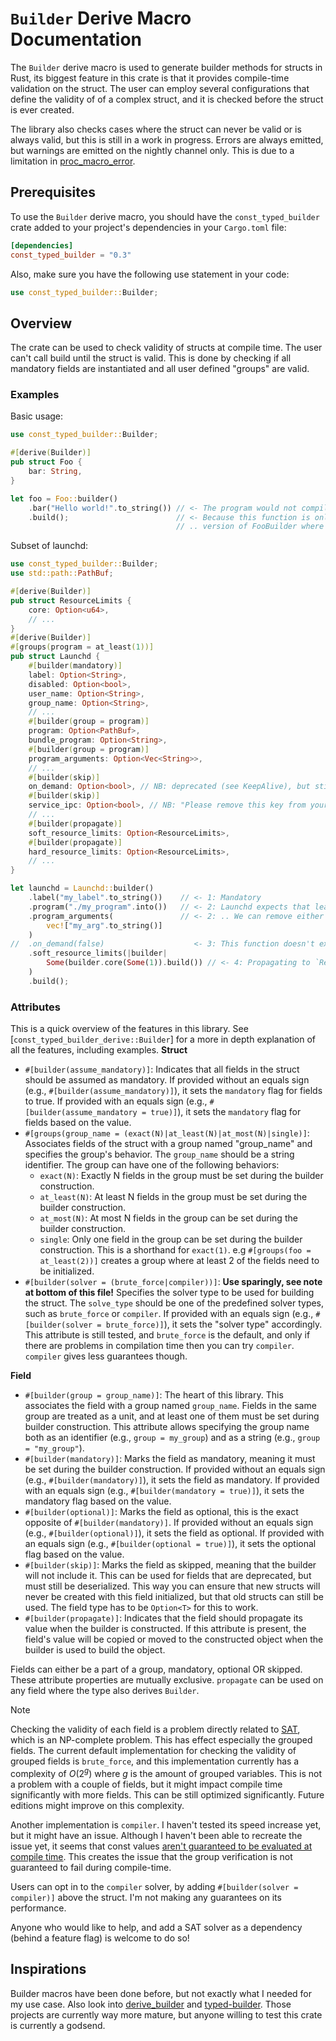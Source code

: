 # `Builder` Derive Macro Documentation

The `Builder` derive macro is used to generate builder methods for structs in Rust, its biggest feature in this crate is that it provides compile-time validation on the struct. The user can employ several configurations that define the validity of of a complex struct, and it is checked before the struct is ever created. 

The library also checks cases where the struct can never be valid or is always valid, but this is still in a work in progress. Errors are always emitted, but warnings are emitted on the nightly channel only. This is due to a limitation in [proc_macro_error](https://docs.rs/proc-macro-error/latest/proc_macro_error/).

## Prerequisites

To use the `Builder` derive macro, you should have the `const_typed_builder` crate added to your project's dependencies in your `Cargo.toml` file:

```toml
[dependencies]
const_typed_builder = "0.3"
```

Also, make sure you have the following use statement in your code:

```rust
use const_typed_builder::Builder;
```
## Overview
The crate can be used to check validity of structs at compile time. The user can't call build until the struct is valid. This is done by checking if all mandatory fields are instantiated and all user defined "groups" are valid.

### Examples
Basic usage:
```rust
use const_typed_builder::Builder;

#[derive(Builder)]
pub struct Foo {
    bar: String,
}

let foo = Foo::builder()
    .bar("Hello world!".to_string()) // <- The program would not compile without this call
    .build();                        // <- Because this function is only implemented for the
                                     // .. version of FooBuilder where `bar` is initialized
```

Subset of launchd:
```rust
use const_typed_builder::Builder;
use std::path::PathBuf;

#[derive(Builder)]
pub struct ResourceLimits {
    core: Option<u64>,
    // ...
}
#[derive(Builder)]
#[groups(program = at_least(1))]
pub struct Launchd {
    #[builder(mandatory)]
    label: Option<String>,
    disabled: Option<bool>,
    user_name: Option<String>,
    group_name: Option<String>,
    // ...
    #[builder(group = program)]
    program: Option<PathBuf>,
    bundle_program: Option<String>,
    #[builder(group = program)]
    program_arguments: Option<Vec<String>>,
    // ...
    #[builder(skip)]
    on_demand: Option<bool>, // NB: deprecated (see KeepAlive), but still needed for reading old plists.
    #[builder(skip)]
    service_ipc: Option<bool>, // NB: "Please remove this key from your launchd.plist."
    // ...
    #[builder(propagate)]
    soft_resource_limits: Option<ResourceLimits>,
    #[builder(propagate)]
    hard_resource_limits: Option<ResourceLimits>,
    // ...
}

let launchd = Launchd::builder()
    .label("my_label".to_string())    // <- 1: Mandatory
    .program("./my_program".into())   // <- 2: Launchd expects that least one of these fields is set..
    .program_arguments(               // <- 2: .. We can remove either one, but never both
        vec!["my_arg".to_string()]
    ) 
//  .on_demand(false)                    <- 3: This function doesn't exist
    .soft_resource_limits(|builder|
        Some(builder.core(Some(1)).build()) // <- 4: Propagating to `ResourceLimits::builder`
    ) 
    .build();
```

### Attributes
This is a quick overview of the features in this library. See [`const_typed_builder_derive::Builder`] for a more in depth explanation of all the features, including examples.
**Struct**
- `#[builder(assume_mandatory)]`: Indicates that all fields in the struct should be assumed as mandatory.
  If provided without an equals sign (e.g., `#[builder(assume_mandatory)]`), it sets the `mandatory` flag for fields to true.
  If provided with an equals sign (e.g., `#[builder(assume_mandatory = true)]`), it sets the `mandatory` flag for fields based on the value.
- `#[groups(group_name = (exact(N)|at_least(N)|at_most(N)|single)]`:
  Associates fields of the struct with a group named "group_name" and specifies the group's behavior.
  The `group_name` should be a string identifier. The group can have one of the following behaviors:
    - `exact(N)`: Exactly N fields in the group must be set during the builder construction.
    - `at_least(N)`: At least N fields in the group must be set during the builder construction.
    - `at_most(N)`: At most N fields in the group can be set during the builder construction.
    - `single`: Only one field in the group can be set during the builder construction. This is a shorthand for `exact(1)`.
  e.g `#[groups(foo = at_least(2))]` creates a group where at least 2 of the fields need to be initialized.
- `#[builder(solver = (brute_force|compiler))]`: **Use sparingly, see note at bottom of this file!** 
   Specifies the solver type to be used for building the struct. The `solve_type` should be one of the predefined solver types, such as `brute_force` or `compiler`. If provided with an equals sign (e.g., `#[builder(solver = brute_force)]`),
   it sets the "solver type" accordingly. This attribute is still tested, and `brute_force` is the default, and only if there are problems in compilation time then you can try `compiler`. `compiler` gives less guarantees though.
 
**Field**
- `#[builder(group = group_name)]`: The heart of this library. This associates the field with a group named `group_name`.
  Fields in the same group are treated as a unit, and at least one of them must be set during builder construction. This attribute allows specifying the group name both as an identifier (e.g., `group = my_group`)
  and as a string (e.g., `group = "my_group"`).
- `#[builder(mandatory)]`: Marks the field as mandatory, meaning it must be set during the builder
  construction. If provided without an equals sign (e.g., `#[builder(mandatory)]`), it sets the field as mandatory.
  If provided with an equals sign (e.g., `#[builder(mandatory = true)]`), it sets the mandatory flag based on the value.
- `#[builder(optional)]`: Marks the field as optional, this is the exact opposite of `#[builder(mandatory)]`.
  If provided without an equals sign (e.g., `#[builder(optional)]`), it sets the field as optional.
  If provided with an equals sign (e.g., `#[builder(optional = true)]`), it sets the optional flag based on the value.
- `#[builder(skip)]`: Marks the field as skipped, meaning that the builder will not include it. This can be used for
  fields that are deprecated, but must still be deserialized. This way you can ensure that new structs will never be created with this field initialized, but that old structs can still be used. The field type has to be `Option<T>` for this to work.
- `#[builder(propagate)]`: Indicates that the field should propagate its value when the builder is constructed. 
  If this attribute is present, the field's value will be copied or moved to the constructed object when the builder is used to build the object.

Fields can either be a part of a group, mandatory, optional OR skipped. These attribute properties are mutually exclusive. `propagate` can be used on any field where the type also derives `Builder`.

> [!NOTE]
> Checking the validity of each field is a problem directly related to [SAT](https://en.wikipedia.org/wiki/Boolean_satisfiability_problem), which is an NP-complete problem. This has effect especially the grouped fields. The current default implementation for checking the validity of grouped fields is `brute_force`, and this implementation currently has a complexity of $`O(2^g)`$ where $`g`$ is the amount of grouped variables. This is not a problem with a couple of fields, but it might impact compile time significantly with more fields. This can be still optimized significantly. Future editions might improve on this complexity.
>
> Another implementation is `compiler`. I haven't tested its speed increase yet, but it might have an issue. Although I haven't been able to recreate the issue yet, it seems that const values [aren't guaranteed to be evaluated at compile time](https://doc.rust-lang.org/reference/const_eval.html). This creates the issue that the group verification is not guaranteed to fail during compile-time. 
> 
> Users can opt in to the `compiler` solver, by adding `#[builder(solver = compiler)]` above the struct. I'm not making any guarantees on its performance.
>
> Anyone who would like to help, and add a SAT solver as a dependency (behind a feature flag) is welcome to do so!

## Inspirations
Builder macros have been done before, but not exactly what I needed for my use case. Also look into [derive_builder](https://crates.io/crates/derive_builder) and [typed-builder](https://crates.io/crates/typed-builder). Those projects are currently way more mature, but anyone willing to test this crate is currently a godsend.
